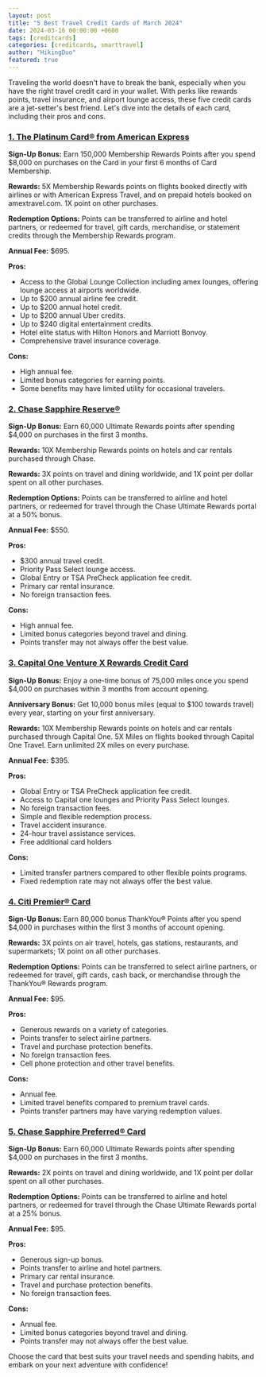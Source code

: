 ```yaml
---
layout: post
title: "5 Best Travel Credit Cards of March 2024"
date: 2024-03-16 00:00:00 +0600
tags: [creditcards]
categories: [creditcards, smarttravel]
author: "HikingDuo"
featured: true
---
```


Traveling the world doesn't have to break the bank, especially when you have the right travel credit card in your wallet. With perks like rewards points, travel insurance, and airport lounge access, these five credit cards are a jet-setter's best friend. Let's dive into the details of each card, including their pros and cons.

### [1. The Platinum Card® from American Express](https://card.americanexpress.com/d/platinum-card/?utm_mcid=&utm_source=google&utm_medium=cpc&utm_term=%2Bamerican%20%2Bexpress%20%2Bplatinum&utm_cmpid=18507428845&utm_adgid=142828790300&utm_tgtid=aud-2277854002789:kwd-383918391531&utm_mt=p&utm_adid=687193864026&utm_dvc=c&utm_ntwk=g&utm_adpos=&utm_plcmnt=&utm_locphysid=9032188&utm_locintid=&utm_feeditemid=&utm_devicemdl=&utm_plcmnttgt=&utm_programname=brandcps&utm_cmp=Platinum&utm_sl=&gclid=Cj0KCQjwhtWvBhD9ARIsAOP0Goidr08Jx1LKVjW6l2CZ7Okdw7AwtEOThNaEnTo6ZZPze7s2j1e5LJkaAgPVEALw_wcB)

**Sign-Up Bonus:** Earn 150,000 Membership Rewards Points after you spend $8,000 on purchases on the Card in your first 6 months of Card Membership.

**Rewards:** 5X Membership Rewards points on flights booked directly with airlines or with American Express Travel, and on prepaid hotels booked on amextravel.com. 1X point on other purchases.

**Redemption Options:** Points can be transferred to airline and hotel partners, or redeemed for travel, gift cards, merchandise, or statement credits through the Membership Rewards program.

**Annual Fee:** $695.

**Pros:**
- Access to the Global Lounge Collection including amex lounges, offering lounge access at airports worldwide.
- Up to $200 annual airline fee credit.
- Up to $200 annual hotel credit.
- Up to $200 annual Uber credits.
- Up to $240 digital entertainment credits.
- Hotel elite status with Hilton Honors and Marriott Bonvoy.
- Comprehensive travel insurance coverage.

**Cons:**
- High annual fee.
- Limited bonus categories for earning points.
- Some benefits may have limited utility for occasional travelers.

### [2. Chase Sapphire Reserve®](https://creditcards.chase.com/a1/23Q4/sapphire/dual?CELL=6D4C&jp_cmp=cc/Sapphire+Preferred_Brand_Exact_Sapphire+Preferred_SEM_US_NA_Standard_NA/sea/p56274819573/Chase+Sapphire+Preferred&gclsrc=aw.ds&ds_rl=1253080&gad_source=1&gclid=Cj0KCQjwhtWvBhD9ARIsAOP0Goh4qo5px-cQ1wnyuJRI3l9gYNRog211M0NWz6L-4naNxrm04AVUIXEaAjNKEALw_wcB&gclsrc=aw.ds)

**Sign-Up Bonus:** Earn 60,000 Ultimate Rewards points after spending $4,000 on purchases in the first 3 months.

**Rewards:** 10X Membership Rewards points on hotels and car rentals purchased through Chase.

**Rewards:** 3X points on travel and dining worldwide, and 1X point per dollar spent on all other purchases.

**Redemption Options:** Points can be transferred to airline and hotel partners, or redeemed for travel through the Chase Ultimate Rewards portal at a 50% bonus.

**Annual Fee:** $550.

**Pros:**
- $300 annual travel credit.
- Priority Pass Select lounge access.
- Global Entry or TSA PreCheck application fee credit.
- Primary car rental insurance.
- No foreign transaction fees.

**Cons:**
- High annual fee.
- Limited bonus categories beyond travel and dining.
- Points transfer may not always offer the best value.

### [3. Capital One Venture X Rewards Credit Card](https://www.capitalone.com/credit-cards/lp/venture-x/lp1/?external_id=WWW_XXXXX_ZZZ_ONL-SE_ZZZZZ_T_SEM2_ZZZZ_c_Zg_2c910552-e184-44ae-a943-f1ce26d81c86_687052895412_779595&target_id=kwd-1432579728236&oC=CO5ed2SUs1&gad_source=1&gclid=Cj0KCQjwhtWvBhD9ARIsAOP0GoiDFwkFXpDSZBKwCCpmxNwJ4WuCRzVKaEFW0HPaypfNnmWQm9GaWNIaArWLEALw_wcB)

**Sign-Up Bonus:** Enjoy a one-time bonus of 75,000 miles once you spend $4,000 on purchases within 3 months from account opening.

**Anniversary Bonus:** Get 10,000 bonus miles (equal to $100 towards travel) every year, starting on your first anniversary.

**Rewards:** 10X Membership Rewards points on hotels and car rentals purchased through Capital One. 5X Miles on flights booked through Capital One Travel. Earn unlimited 2X miles on every purchase.

**Annual Fee:** $395.

**Pros:**
- Global Entry or TSA PreCheck application fee credit.
- Access to Capital one lounges and Priority Pass Select lounges.
- No foreign transaction fees.
- Simple and flexible redemption process.
- Travel accident insurance.
- 24-hour travel assistance services.
- Free additional card holders

**Cons:**
- Limited transfer partners compared to other flexible points programs.
- Fixed redemption rate may not always offer the best value.

### [4. Citi Premier® Card](https://www.citi.com/usc/LPACA/Citi/Rewards/Premier/ps/index.html?cmp=knc|acquire|2006|CARDS|Google|BR&targetid=kwd-1244054340&gclid=Cj0KCQjwhtWvBhD9ARIsAOP0GoiCerxDV_0MyhFRB4P0BZRcbxjoY5JNlogFDvPRFd9GyEP_MDeBi5waAvADEALw_wcB&gclsrc=aw.ds&ProspectID=Ppx464SoLlYfwV9BrbBjErUMH5CBThfE)

**Sign-Up Bonus:** Earn 80,000 bonus ThankYou® Points after you spend $4,000 in purchases within the first 3 months of account opening.

**Rewards:** 3X points on air travel, hotels, gas stations, restaurants, and supermarkets; 1X point on all other purchases.

**Redemption Options:** Points can be transferred to select airline partners, or redeemed for travel, gift cards, cash back, or merchandise through the ThankYou® Rewards program.

**Annual Fee:** $95.

**Pros:**
- Generous rewards on a variety of categories.
- Points transfer to select airline partners.
- Travel and purchase protection benefits.
- No foreign transaction fees.
- Cell phone protection and other travel benefits.

**Cons:**
- Annual fee.
- Limited travel benefits compared to premium travel cards.
- Points transfer partners may have varying redemption values.

### [5. Chase Sapphire Preferred® Card](https://creditcards.chase.com/a1/23Q4/sapphire/dual?CELL=6D4C&jp_cmp=cc/Sapphire+Preferred_Brand_Exact_Sapphire+Preferred_SEM_US_NA_Standard_NA/sea/p56274819573/Chase+Sapphire+Preferred&gclsrc=aw.ds&ds_rl=1253080&gad_source=1&gclid=Cj0KCQjwhtWvBhD9ARIsAOP0Goh4qo5px-cQ1wnyuJRI3l9gYNRog211M0NWz6L-4naNxrm04AVUIXEaAjNKEALw_wcB&gclsrc=aw.ds)

**Sign-Up Bonus:** Earn 60,000 Ultimate Rewards points after spending $4,000 on purchases in the first 3 months.

**Rewards:** 2X points on travel and dining worldwide, and 1X point per dollar spent on all other purchases.

**Redemption Options:** Points can be transferred to airline and hotel partners, or redeemed for travel through the Chase Ultimate Rewards portal at a 25% bonus.

**Annual Fee:** $95.

**Pros:**
- Generous sign-up bonus.
- Points transfer to airline and hotel partners.
- Primary car rental insurance.
- Travel and purchase protection benefits.
- No foreign transaction fees.

**Cons:**
- Annual fee.
- Limited bonus categories beyond travel and dining.
- Points transfer may not always offer the best value.

Choose the card that best suits your travel needs and spending habits, and embark on your next adventure with confidence!
